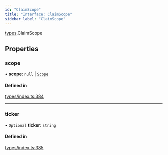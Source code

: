 ```yaml
---
id: "ClaimScope"
title: "Interface: ClaimScope"
sidebar_label: "ClaimScope"
---
```


[types](../../../modules/Types/Types.md).ClaimScope

## Properties

### scope

• **scope**: ``null`` \| [`Scope`](../Scope/Scope.md)

#### Defined in

[types/index.ts:384](https://github.com/PolymeshAssociation/polymesh-sdk/blob/31fdce23/src/types/index.ts#L384)

___

### ticker

• `Optional` **ticker**: `string`

#### Defined in

[types/index.ts:385](https://github.com/PolymeshAssociation/polymesh-sdk/blob/31fdce23/src/types/index.ts#L385)
